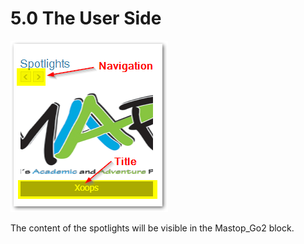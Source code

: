 # 5.0 The User Side

![](/en/assets/image006.png)

The content of the spotlights will be visible in the Mastop\_Go2 block.


